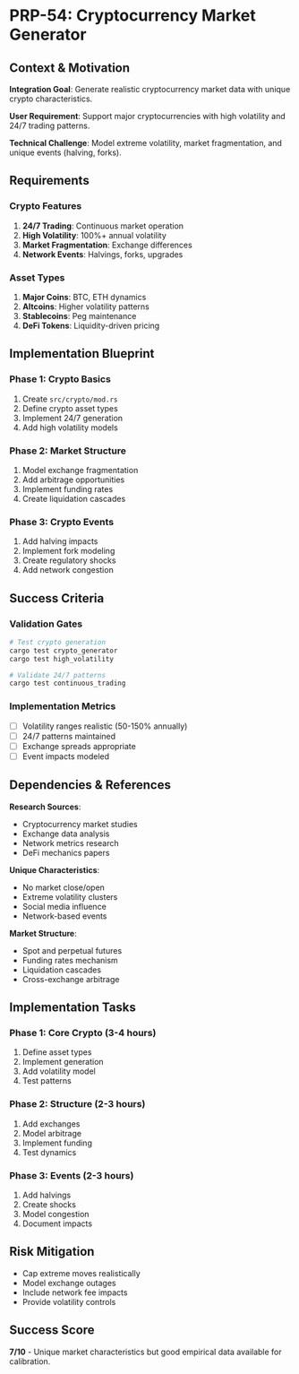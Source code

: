 # PRP-54: Cryptocurrency Market Generator

## Context & Motivation

**Integration Goal**: Generate realistic cryptocurrency market data with unique crypto characteristics.

**User Requirement**: Support major cryptocurrencies with high volatility and 24/7 trading patterns.

**Technical Challenge**: Model extreme volatility, market fragmentation, and unique events (halving, forks).

## Requirements

### Crypto Features
1. **24/7 Trading**: Continuous market operation
2. **High Volatility**: 100%+ annual volatility
3. **Market Fragmentation**: Exchange differences
4. **Network Events**: Halvings, forks, upgrades

### Asset Types
1. **Major Coins**: BTC, ETH dynamics
2. **Altcoins**: Higher volatility patterns
3. **Stablecoins**: Peg maintenance
4. **DeFi Tokens**: Liquidity-driven pricing

## Implementation Blueprint

### Phase 1: Crypto Basics
1. Create `src/crypto/mod.rs`
2. Define crypto asset types
3. Implement 24/7 generation
4. Add high volatility models

### Phase 2: Market Structure
1. Model exchange fragmentation
2. Add arbitrage opportunities
3. Implement funding rates
4. Create liquidation cascades

### Phase 3: Crypto Events
1. Add halving impacts
2. Implement fork modeling
3. Create regulatory shocks
4. Add network congestion

## Success Criteria

### Validation Gates
```bash
# Test crypto generation
cargo test crypto_generator
cargo test high_volatility

# Validate 24/7 patterns
cargo test continuous_trading
```

### Implementation Metrics
- [ ] Volatility ranges realistic (50-150% annually)
- [ ] 24/7 patterns maintained
- [ ] Exchange spreads appropriate
- [ ] Event impacts modeled

## Dependencies & References

**Research Sources**:
- Cryptocurrency market studies
- Exchange data analysis
- Network metrics research
- DeFi mechanics papers

**Unique Characteristics**:
- No market close/open
- Extreme volatility clusters
- Social media influence
- Network-based events

**Market Structure**:
- Spot and perpetual futures
- Funding rates mechanism
- Liquidation cascades
- Cross-exchange arbitrage

## Implementation Tasks

### Phase 1: Core Crypto (3-4 hours)
1. Define asset types
2. Implement generation
3. Add volatility model
4. Test patterns

### Phase 2: Structure (2-3 hours)
1. Add exchanges
2. Model arbitrage
3. Implement funding
4. Test dynamics

### Phase 3: Events (2-3 hours)
1. Add halvings
2. Create shocks
3. Model congestion
4. Document impacts

## Risk Mitigation
- Cap extreme moves realistically
- Model exchange outages
- Include network fee impacts
- Provide volatility controls

## Success Score
**7/10** - Unique market characteristics but good empirical data available for calibration.